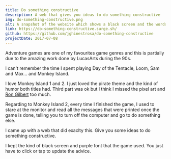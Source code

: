 ```yaml
---
title: Do something constructive
description: A web that gives you ideas to do something constructive
img: do-something-constructive.png
alt: A snapshot of the website which shows a black screen and the words 'do something constructive' in the center of the viewport
link: https://do-something-constructive.surge.sh/
github: https://github.com/jghinestrosa/do-something-constructive
projectDate: 2017-07-08
---
```


Adventure games are one of my favourites game genres and this is partially due to the amazing work done by LucasArts during the 90s.

I can't remember the time I spent playing Day of the Tentacle, Loom, Sam and Max... and Monkey Island.

I love Monkey Island 1 and 2. I just loved the pirate theme and the kind of humor both titles had. Third part was ok but I think I missed the pixel art and [Ron Gilbert](https://grumpygamer.com/) too much.

Regarding to Monkey Island 2, every time I finished the game, I used to stare at the monitor and read all the messages that were printed once the game is done, telling you to turn off the computer and go to do something else.

I came up with a web that did exaclty this. Give you some ideas to do something constructive.

I kept the kind of black screen and purple font that the game used. You just have to click or tap to update the advice.